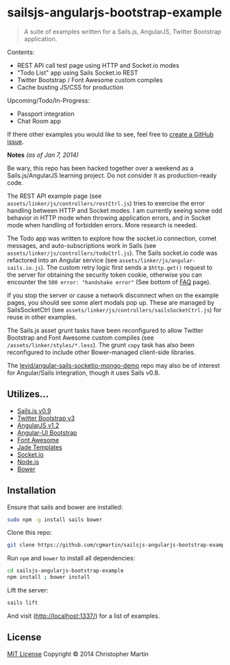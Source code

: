 # sailsjs-angularjs-bootstrap-example

> A suite of examples written for a Sails.js, AngularJS, Twitter Bootstrap application.

Contents:

- REST API call test page using HTTP and Socket.io modes
- "Todo List" app using Sails Socket.io REST
- Twitter Bootstrap / Font Awesome custom compiles
- Cache busting JS/CSS for production

Upcoming/Todo/In-Progress:

- Passport integration
- Chat Room app

If there other examples you would like to see, feel free to
[create a GitHub issue](https://github.com/cgmartin/sailsjs-angularjs-bootstrap-example/issues/new).

**Notes** *(as of Jan 7, 2014)*

Be wary, this repo has been hacked together over a weekend as a Sails.js/AngularJS learning project.
Do not consider it as production-ready code.

The REST API example page (see `assets/linker/js/controllers/restCtrl.js`)
tries to exercise the error handling between HTTP and Socket modes.
I am currently seeing some odd behavior in HTTP mode when throwing application errors,
and in Socket mode when handling of forbidden errors. More research is needed.

The Todo app was written to explore how the socket.io connection, comet messages, and auto-subscriptions
work in Sails (see `assets/linker/js/controllers/todoCtrl.js`).
The Sails socket.io code was refactored into an Angular service (see `assets/linker/js/angular-sails.io.js`).
The custom retry logic first sends a `$http.get()` request to the server for obtaining the security token cookie,
otherwise you can encounter the `500 error: "handshake error"`
(See bottom of [FAQ](http://sailsjs.org/#!documentation/sockets) page).

If you stop the server or cause a network disconnect when on the example pages, you should see
some alert modals pop up.
These are managed by SailsSocketCtrl (see `assets/linker/js/controllers/sailsSocketCtrl.js`)
for reuse in other examples.

The Sails.js asset grunt tasks have been reconfigured to allow Twitter Bootstrap and Font Awesome custom compiles
(see `/assets/linker/styles/*.less`).
The grunt `copy` task has also been reconfigured to include other Bower-managed client-side libraries.

The [levid/angular-sails-socketio-mongo-demo](https://github.com/levid/angular-sails-socketio-mongo-demo) repo
may also be of interest for Angular/Sails integration, though it uses Sails v0.8.

## Utilizes...

- [Sails.js v0.9](http://sailsjs.org/)
- [Twitter Bootstrap v3](http://getbootstrap.com/)
- [AngularJS v1.2](http://angularjs.org/)
- [Angular-UI Bootstrap](http://angular-ui.github.io/bootstrap/)
- [Font Awesome](http://fontawesome.io/)
- [Jade Templates](http://jade-lang.com/)
- [Socket.io](http://socket.io/)
- [Node.js](http://nodejs.org/api/)
- [Bower](http://bower.io/)

## Installation

Ensure that sails and bower are installed:
```sh
sudo npm -g install sails bower
```

Clone this repo:
```sh
git clone https://github.com/cgmartin/sailsjs-angularjs-bootstrap-example.git
```

Run `npm` and `bower` to install all dependencies:
```sh
cd sailsjs-angularjs-bootstrap-example
npm install ; bower install
```

Lift the server:
```sh
sails lift
```

And visit ([http://localhost:1337/](http://localhost:1337)) for a list of examples.

## License

[MIT License](http://cgm.mit-license.org/)  Copyright © 2014 Christopher Martin